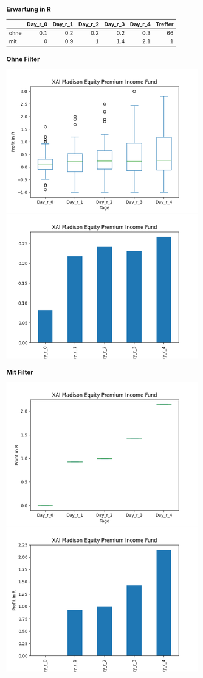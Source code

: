 ### Erwartung in R
|      |   Day_r_0 |   Day_r_1 |   Day_r_2 |   Day_r_3 |   Day_r_4 |   Treffer |
|:-----|----------:|----------:|----------:|----------:|----------:|----------:|
| ohne |       0.1 |       0.2 |       0.2 |       0.2 |       0.3 |        66 |
| mit  |       0   |       0.9 |       1   |       1.4 |       2.1 |         1 |

### Ohne Filter
![image info](./data/MCN_box_all.png)
![image info](./data/MCN_median_all.png)

### Mit Filter
![image info](./data/MCN_box_filtered.png)
![image info](./data/MCN_median_filtered.png)
